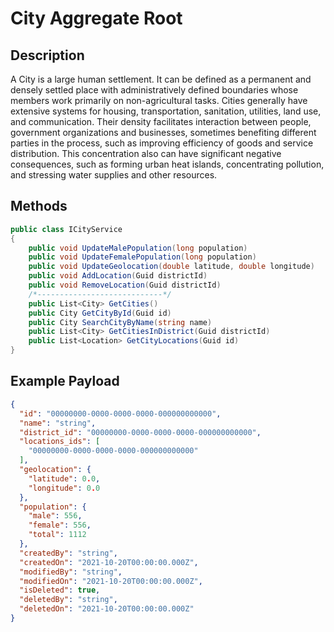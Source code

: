 # City Aggregate Root

## Description
A City is a large human settlement. It can be defined as a permanent and densely settled place with administratively defined boundaries whose members work primarily on non-agricultural tasks. Cities generally have extensive systems for housing, transportation, sanitation, utilities, land use, and communication. Their density facilitates interaction between people, government organizations and businesses, sometimes benefiting different parties in the process, such as improving efficiency of goods and service distribution. This concentration also can have significant negative consequences, such as forming urban heat islands, concentrating pollution, and stressing water supplies and other resources.

## Methods
```csharp
public class ICityService
{
    public void UpdateMalePopulation(long population)
    public void UpdateFemalePopulation(long population)
    public void UpdateGeolocation(double latitude, double longitude)
    public void AddLocation(Guid districtId)
    public void RemoveLocation(Guid districtId)
    /*----------------------------*/
    public List<City> GetCities()
    public City GetCityById(Guid id)
    public City SearchCityByName(string name)
    public List<City> GetCitiesInDistrict(Guid districtId)
    public List<Location> GetCityLocations(Guid id)
}
```

## Example Payload

```json
{
  "id": "00000000-0000-0000-0000-000000000000",
  "name": "string",
  "district_id": "00000000-0000-0000-0000-000000000000",
  "locations_ids": [
    "00000000-0000-0000-0000-000000000000"
  ],
  "geolocation": {
    "latitude": 0.0,
    "longitude": 0.0
  },
  "population": {
    "male": 556,
    "female": 556,
    "total": 1112
  },
  "createdBy": "string",
  "createdOn": "2021-10-20T00:00:00.000Z",
  "modifiedBy": "string",
  "modifiedOn": "2021-10-20T00:00:00.000Z",
  "isDeleted": true,
  "deletedBy": "string",
  "deletedOn": "2021-10-20T00:00:00.000Z"
}
```